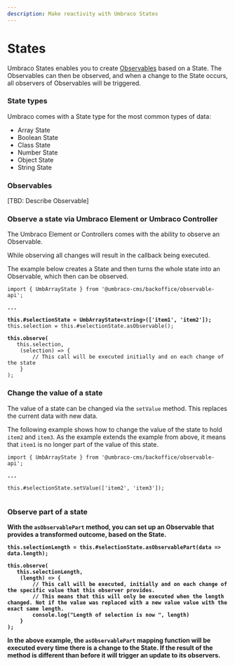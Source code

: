 ```yaml
---
description: Make reactivity with Umbraco States
---
```


# States

Umbraco States enables you to create [Observables](states.md#observables) based on a State. The Observables can then be observed, and when a change to the State occurs, all observers of Observables will be triggered.

### State types

Umbraco comes with a State type for the most common types of data:

* Array State
* Boolean State
* Class State
* Number State
* Object State
* String State

### Observables

\[TBD: Describe Observable]

### Observe a state via Umbraco Element or Umbraco Controller

The Umbraco Element or Controllers comes with the ability to observe an Observable.

While observing all changes will result in the callback being executed.

The example below creates a State and then turns the whole state into an Observable, which then can be observed.

<pre class="language-typescript"><code class="lang-typescript">import { UmbArrayState } from '@umbraco-cms/backoffice/observable-api';
<strong>
</strong><strong>...
</strong><strong>
</strong><strong>this.#selectionState = UmbArrayState&#x3C;string>(['item1', 'item2']);
</strong>this.selection = this.#selectionState.asObservable();
<strong>
</strong><strong>this.observe(
</strong>	this.selection,
	(selection) => {
		// This call will be executed initially and on each change of the state
	}
);
</code></pre>

### Change the value of a state

The value of a state can be changed via the `setValue` method. This replaces the current data with new data.

The following example shows how to change the value of the state to hold `item2` and `item3`. As the example extends the example from above, it means that `item1` is no longer part of the value of this state.

<pre class="language-typescript"><code class="lang-typescript">import { UmbArrayState } from '@umbraco-cms/backoffice/observable-api';
<strong>
</strong><strong>...
</strong><strong>
</strong>this.#selectionState.setValue(['item2', 'item3']);
<strong>
</code></pre>

### Observe part of a state

With the `asObservablePart` method, you can set up an Observable that provides a transformed outcome, based on the State.

<pre class="language-typescript"><code class="lang-typescript">this.selectionLength = this.#selectionState.asObservablePart(data => data.length);
<strong>
</strong><strong>this.observe(
</strong>	this.selectionLength,
	(length) => {
		// This call will be executed, initially and on each change of the specific value that this observer provides.
        // This means that this will only be executed when the length changed. Not if the value was replaced with a new value value with the exact same length.
		console.log("Length of selection is now ", length)
	}
);
</code></pre>

In the above example, the `asObservablePart` mapping function will be executed every time there is a change to the State. If the result of the method is different than before it will trigger an update to its observers.
